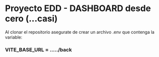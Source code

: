 # Proyecto EDD - DASHBOARD desde cero (...casi)

Al clonar el repositorio asegurate de crear un archivo .env que contenga la variable:

### VITE_BASE_URL = ...../back